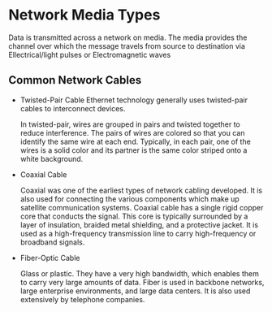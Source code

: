 # Network Media Types
Data is transmitted across a network on media. The media provides the channel over which the message travels from source to destination via Ellectrical/light pulses or Electromagnetic waves


## Common Network Cables 

- Twisted-Pair Cable
    Ethernet technology generally uses twisted-pair cables to interconnect devices.

    In twisted-pair, wires are grouped in pairs and twisted together to reduce interference. The pairs of wires are colored so that you can identify the same wire at each end. Typically, in each pair, one of the wires is a solid color and its partner is the same color striped onto a white background.

- Coaxial Cable

    Coaxial was one of the earliest types of network cabling developed. It is also used for connecting the various components which make up satellite communication systems. Coaxial cable has a single rigid copper core that conducts the signal. This core is typically surrounded by a layer of insulation, braided metal shielding, and a protective jacket. It is used as a high-frequency transmission line to carry high-frequency or broadband signals.

- Fiber-Optic Cable

    Glass or plastic.
    They have a very high bandwidth, which enables them to carry very large amounts of data. Fiber is used in backbone networks, large enterprise environments, and large data centers. It is also used extensively by telephone companies.


